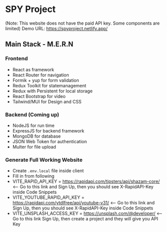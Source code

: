 # SPY Project

(Note: This website does not have the paid API key. Some components are limited)
Demo URL: https://spyproject.netlify.app/

## Main Stack - M.E.R.N

### Frontend

- React as framework
- React Router for navigation
- Formik + yup for form validation
- Redux Toolkit for statemanagement
- Redux with Persistent for local storage
- React Bootstrap for video
- Tailwind/MUI for Design and CSS

### Backend (Coming up)

- NodeJS for run time
- ExpressJS for backend framework
- MongoDB for database
- JSON Web Token for authentication
- Multer for file upload

### Generate Full Working Website

- Create `.env.local` file inside client
- Fill in from following
- VITE_RAPID_API_KEY = https://rapidapi.com/tipsters/api/shazam-core/ <-- Go to this link and Sign Up, then you should see X-RapidAPI-Key inside Code Snippets
- VITE_YOUTUBE_RAPID_API_KEY = https://rapidapi.com/ytdlfree/api/youtube-v31/ <-- Go to this link and Sign Up, then you should see X-RapidAPI-Key inside Code Snippets
- VITE_UNSPLASH_ACCESS_KEY = https://unsplash.com/@developer/ <-- Go to this link Sign Up, then create a project and they will give you API Key
